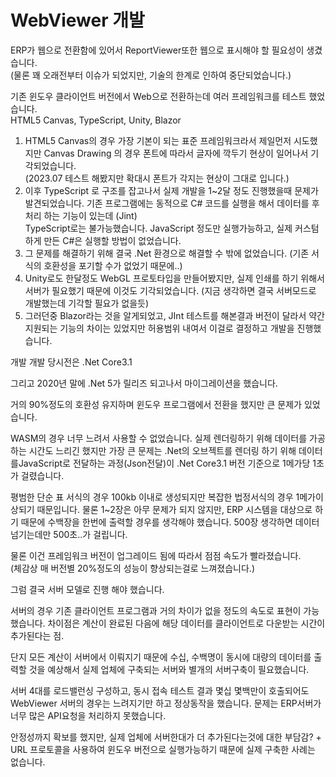 # WebViewer 개발

ERP가 웹으로 전환함에 있어서 ReportViewer또한 웹으로 표시해야 할 필요성이 생겼습니다. \
(물론 꽤 오래전부터 이슈가 되었지만, 기술의 한계로 인하여 중단되었습니다.)

기존 윈도우 클라이언트 버전에서 Web으로 전환하는데 여러 프레임워크를 테스트 했었습니다. \
HTML5 Canvas, TypeScript, Unity, Blazor

1. HTML5 Canvas의 경우 가장 기본이 되는 표준 프레임워크라서 제일먼저 시도했지만 Canvas Drawing 의 경우 폰트에 따라서 글자에 깍두기 현상이 일어나서 기각되었습니다.\
   (2023.07 테스트 해봤지만 확대시 폰트가 각지는 현상이 그대로 입니다.)
2. 이후 TypeScript 로 구조를 잡고나서 실제 개발을 1\~2달 정도 진행했을때 문제가 발견되었습니다. 기존 프로그램에는 동적으로 C# 코드를 실행을 해서 데이터를 후처리 하는 기능이 있는데 (Jint)\
   TypeScript로는 불가능했습니다. JavaScript 정도만 실행가능하고, 실제 커스텀하게 만든 C#은 실행할 방법이 없었습니다.
3. 그 문제를 해결하기 위해 결국 .Net 환경으로 해결할 수 밖에 없었습니다. (기존 서식의 호환성을 포기할 수가 없었기 때문에..)
4. Unity로도 한달정도 WebGL 프로토타입을 만들어봤지만, 실제 인쇄를 하기 위해서 서버가 필요했기 때문에 이것도 기각되었습니다. (지금 생각하면 결국 서버모드로 개발했는데 기각할 필요가 없을듯)
5. 그러던중 Blazor라는 것을 알게되었고, JInt 테스트를 해본결과 버전이 달라서 약간 지원되는 기능의 차이는 있었지만 허용범위 내여서 이걸로 결정하고 개발을 진행했습니다.

개발 개발  당시전은 .Net Core3.1

그리고 2020년 말에 .Net 5가 릴리즈 되고나서 마이그레이션을 했습니다.

거의 90%정도의 호환성 유지하며 윈도우 프로그램에서 전환을 했지만 큰 문제가 있었습니다.

WASM의 경우 너무 느려서 사용할 수 없었습니다. 실제 렌더링하기 위해 데이터를 가공하는 시간도 느리긴 했지만 가장 큰 문제는 .Net의 오브젝트를 렌더링 하기 위해 데이터를JavaScript로 전달하는  과정(Json전달)이 .Net Core3.1 버전 기준으로 1메가당 1초가 걸렸습니다.

평범한 단순 표 서식의 경우 100kb 이내로 생성되지만 복잡한 법정서식의 경우 1메가이상되기 때문입니다.  물론 1\~2장은 아무 문제가 되지 않지만, ERP 시스템을 대상으로 하기 때문에 수백장을 한번에 출력할 경우를 생각해야 했습니다. 500장 생각하면 데이터 넘기는데만 500초..가 걸립니다.

물론 이건 프레임워크 버전이 업그레이드 됨에 따라서 점점 속도가 빨라졌습니다. \
(체감상 매 버전별 20%정도의 성능이 향상되는걸로 느껴졌습니다.)&#x20;

그럼 결국 서버 모델로 진행  해야  했습니다.

서버의 경우 기존 클라이언트 프로그램과 거의 차이가 없을 정도의 속도로 표현이 가능했습니다. 차이점은 계산이 완료된 다음에 해당 데이터를 클라이언트로 다운받는 시간이 추가된다는 점.

단지 모든 계산이 서버에서 이뤄지기 때문에 수십, 수백명이 동시에 대량의 데이터를 출력할 것을 예상해서 실제 업체에 구축되는 서버와 별개의 서버구축이 필요했습니다.

서버 4대를 로드밸런싱 구성하고, 동시 접속 테스트 결과 몇십 몇백만이 호출되어도 WebViewer 서버의 경우는 느려지기만 하고 정상동작을 했습니다. 문제는 ERP서버가 너무 많은 API요청을 처리하지 못했습니다.

안정성까지 확보를 했지만, 실제 업체에 서버한대가 더 추가된다는것에 대한 부담감? + URL 프로토콜을 사용하여 윈도우 버전으로 실행가능하기 때문에 실제 구축한 사례는 없습니다.
